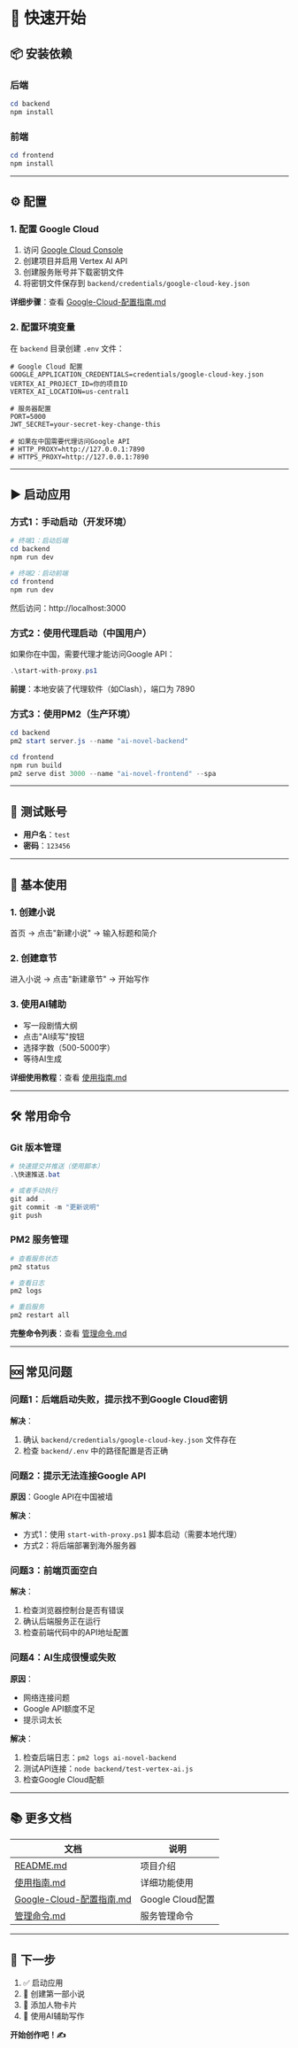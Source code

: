 # 🚀 快速开始

## 📦 安装依赖

### 后端
```powershell
cd backend
npm install
```

### 前端
```powershell
cd frontend
npm install
```

---

## ⚙️ 配置

### 1. 配置 Google Cloud

1. 访问 [Google Cloud Console](https://console.cloud.google.com/)
2. 创建项目并启用 Vertex AI API
3. 创建服务账号并下载密钥文件
4. 将密钥文件保存到 `backend/credentials/google-cloud-key.json`

**详细步骤**：查看 [Google-Cloud-配置指南.md](./Google-Cloud-配置指南.md)

### 2. 配置环境变量

在 `backend` 目录创建 `.env` 文件：

```env
# Google Cloud 配置
GOOGLE_APPLICATION_CREDENTIALS=credentials/google-cloud-key.json
VERTEX_AI_PROJECT_ID=你的项目ID
VERTEX_AI_LOCATION=us-central1

# 服务器配置
PORT=5000
JWT_SECRET=your-secret-key-change-this

# 如果在中国需要代理访问Google API
# HTTP_PROXY=http://127.0.0.1:7890
# HTTPS_PROXY=http://127.0.0.1:7890
```

---

## ▶️ 启动应用

### 方式1：手动启动（开发环境）

```powershell
# 终端1：启动后端
cd backend
npm run dev

# 终端2：启动前端
cd frontend
npm run dev
```

然后访问：http://localhost:3000

### 方式2：使用代理启动（中国用户）

如果你在中国，需要代理才能访问Google API：

```powershell
.\start-with-proxy.ps1
```

**前提**：本地安装了代理软件（如Clash），端口为 7890

### 方式3：使用PM2（生产环境）

```powershell
cd backend
pm2 start server.js --name "ai-novel-backend"

cd frontend
npm run build
pm2 serve dist 3000 --name "ai-novel-frontend" --spa
```

---

## 🔑 测试账号

- **用户名**：`test`
- **密码**：`123456`

---

## 📝 基本使用

### 1. 创建小说
首页 → 点击"新建小说" → 输入标题和简介

### 2. 创建章节
进入小说 → 点击"新建章节" → 开始写作

### 3. 使用AI辅助
- 写一段剧情大纲
- 点击"AI续写"按钮
- 选择字数（500-5000字）
- 等待AI生成

**详细使用教程**：查看 [使用指南.md](./使用指南.md)

---

## 🛠️ 常用命令

### Git 版本管理
```powershell
# 快速提交并推送（使用脚本）
.\快速推送.bat

# 或者手动执行
git add .
git commit -m "更新说明"
git push
```

### PM2 服务管理
```powershell
# 查看服务状态
pm2 status

# 查看日志
pm2 logs

# 重启服务
pm2 restart all
```

**完整命令列表**：查看 [管理命令.md](./管理命令.md)

---

## 🆘 常见问题

### 问题1：后端启动失败，提示找不到Google Cloud密钥

**解决**：
1. 确认 `backend/credentials/google-cloud-key.json` 文件存在
2. 检查 `backend/.env` 中的路径配置是否正确

### 问题2：提示无法连接Google API

**原因**：Google API在中国被墙

**解决**：
- 方式1：使用 `start-with-proxy.ps1` 脚本启动（需要本地代理）
- 方式2：将后端部署到海外服务器

### 问题3：前端页面空白

**解决**：
1. 检查浏览器控制台是否有错误
2. 确认后端服务正在运行
3. 检查前端代码中的API地址配置

### 问题4：AI生成很慢或失败

**原因**：
- 网络连接问题
- Google API额度不足
- 提示词太长

**解决**：
1. 检查后端日志：`pm2 logs ai-novel-backend`
2. 测试API连接：`node backend/test-vertex-ai.js`
3. 检查Google Cloud配额

---

## 📚 更多文档

| 文档 | 说明 |
|------|------|
| [README.md](./README.md) | 项目介绍 |
| [使用指南.md](./使用指南.md) | 详细功能使用 |
| [Google-Cloud-配置指南.md](./Google-Cloud-配置指南.md) | Google Cloud配置 |
| [管理命令.md](./管理命令.md) | 服务管理命令 |

---

## 🎯 下一步

1. ✅ 启动应用
2. 📝 创建第一部小说
3. 🎴 添加人物卡片
4. 🤖 使用AI辅助写作

**开始创作吧！✍️**




